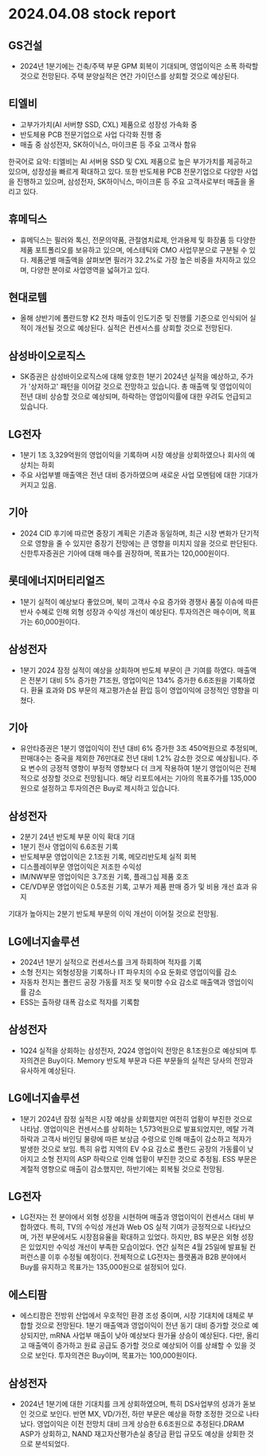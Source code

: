 # 2024.04.08 stock report
## GS건설
- 2024년 1분기에는 건축/주택 부문 GPM 회복이 기대되며, 영업이익은 소폭 하락할 것으로 전망된다. 주택 분양실적은 연간 가이던스를 상회할 것으로 예상된다.
## 티엘비
- 고부가가치(AI 서버향 SSD, CXL) 제품으로 성장성 가속화 중
- 반도체용 PCB 전문기업으로 사업 다각화 진행 중
- 매출 중 삼성전자, SK하이닉스, 마이크론 등 주요 고객사 함유

한국어로 요약: 티엘비는 AI 서버용 SSD 및 CXL 제품으로 높은 부가가치를 제공하고 있으며, 성장성을 빠르게 확대하고 있다. 또한 반도체용 PCB 전문기업으로 다양한 사업을 진행하고 있으며, 삼성전자, SK하이닉스, 마이크론 등 주요 고객사로부터 매출을 올리고 있다.
## 휴메딕스
- 휴메딕스는 필러와 톡신, 전문의약품, 관절염치료제, 안과용제 및 화장품 등 다양한 제품 포트폴리오를 보유하고 있으며, 에스테틱와 CMO 사업무분으로 구분될 수 있다. 제품군별 매출액을 살펴보면 필러가 32.2%로 가장 높은 비중을 차지하고 있으며, 다양한 분야로 사업영역을 넓혀가고 있다.
## 현대로템
- 올해 상반기에 폴란드향 K2 전차 매출이 인도기준 및 진행률 기준으로 인식되어 실적이 개선될 것으로 예상된다. 실적은 컨센서스를 상회할 것으로 전망된다.
## 삼성바이오로직스
- SK증권은 삼성바이오로직스에 대해 양호한 1분기 2024년 실적을 예상하고, 주가가 '상저하고' 패턴을 이어갈 것으로 전망하고 있습니다. 총 매출액 및 영업이익이 전년 대비 상승할 것으로 예상되며, 하락하는 영업이익률에 대한 우려도 언급되고 있습니다.
## LG전자
- 1분기 1조 3,329억원의 영업이익을 기록하며 시장 예상을 상회하였으나 회사의 예상치는 하회
- 주요 사업부별 매출액은 전년 대비 증가하였으며 새로운 사업 모멘텀에 대한 기대가 커지고 있음.
## 기아
- 2024 CID 후기에 따르면 중장기 계획은 기존과 동일하며, 최근 시장 변화가 단기적으로 영향을 줄 수 있지만 중장기 전망에는 큰 영향을 미치지 않을 것으로 판단된다. 신한투자증권은 기아에 대해 매수를 권장하며, 목표가는 120,000원이다.
## 롯데에너지머티리얼즈
- 1분기 실적이 예상보다 좋았으며, 북미 고객사 수요 증가와 경쟁사 품질 이슈에 따른 반사 수혜로 인해 외형 성장과 수익성 개선이 예상된다. 투자의견은 매수이며, 목표가는 60,000원이다.
## 삼성전자
- 1분기 2024 잠정 실적이 예상을 상회하며 반도체 부문이 큰 기여를 하였다. 매출액은 전분기 대비 5% 증가한 71조원, 영업이익은 134% 증가한 6.6조원을 기록하였다. 환율 효과와 DS 부문의 재고평가손실 환입 등이 영업이익에 긍정적인 영향을 미쳤다.
## 기아
- 유안타증권은 1분기 영업이익이 전년 대비 6% 증가한 3조 450억원으로 추정되며, 판매대수는 중국을 제외한 76만대로 전년 대비 1.2% 감소한 것으로 예상됩니다. 주요 변수의 긍정적 영향이 부정적 영향보다 더 크게 작용하여 1분기 영업이익은 전체적으로 성장할 것으로 전망됩니다. 해당 리포트에서는 기아의 목표주가를 135,000원으로 설정하고 투자의견은 Buy로 제시하고 있습니다.
## 삼성전자
- 2분기 24년 반도체 부문 이익 확대 기대
- 1분기 전사 영업이익 6.6조원 기록
- 반도체부문 영업이익은 2.1조원 기록, 메모리반도체 실적 회복
- 디스플레이부문 영업이익은 저조한 수익성
- IM/NW부문 영업이익은 3.7조원 기록, 플래그십 제품 호조
- CE/VD부문 영업이익은 0.5조원 기록, 고부가 제품 판매 증가 및 비용 개선 효과 유지

기대가 높아지는 2분기 반도체 부문의 이익 개선이 이어질 것으로 전망됨.
## LG에너지솔루션
- 2024년 1분기 실적으로 컨센서스를 크게 하회하며 적자를 기록
- 소형 전지는 외형성장을 기록하나 IT 파우치의 수요 둔화로 영업이익률 감소
- 자동차 전지는 폴란드 공장 가동률 저조 및 북미향 수요 감소로 매출액과 영업이익률 감소
- ESS는 출하량 대폭 감소로 적자를 기록함
## 삼성전자
- 1Q24 실적을 상회하는 삼성전자, 2Q24 영업이익 전망은 8.1조원으로 예상되며 투자의견은 Buy이다. Memory 반도체 부문과 다른 부문들의 실적은 당사의 전망과 유사하게 예상된다.
## LG에너지솔루션
- 1분기 2024년 잠정 실적은 시장 예상을 상회했지만 여전히 업황이 부진한 것으로 나타남. 영업이익은 컨센서스를 상회하는 1,573억원으로 발표되었지만, 메탈 가격 하락과 고객사 바인딩 물량에 따른 보상금 수령으로 인해 매출이 감소하고 적자가 발생한 것으로 보임. 특히 유럽 지역의 EV 수요 감소로 폴란드 공장의 가동률이 낮아지고 소형 전지의 ASP 하락으로 인해 업황이 부진한 것으로 추정됨. ESS 부문은 계절적 영향으로 매출이 감소했지만, 하반기에는 회복될 것으로 전망됨.
## LG전자
- LG전자는 전 분야에서 외형 성장을 시현하며 매출과 영업이익이 컨센서스 대비 부합하였다. 특히, TV의 수익성 개선과 Web OS 실적 기여가 긍정적으로 나타났으며, 가전 부문에서도 시장점유율을 확대하고 있었다. 하지만, BS 부문은 외형 성장은 있었지만 수익성 개선이 부족한 모습이었다. 연간 실적은 4월 25일에 발표될 컨퍼런스콜 이후 수정될 예정이다. 전체적으로 LG전자는 플랫폼과 B2B 분야에서 Buy를 유지하고 목표가는 135,000원으로 설정되어 있다.
## 에스티팜
- 에스티팜은 전방위 산업에서 우호적인 환경 조성 중이며, 시장 기대치에 대체로 부합할 것으로 전망된다. 1분기 매출액과 영업이익이 전년 동기 대비 증가할 것으로 예상되지만, mRNA 사업부 매출이 낮아 예상보다 원가율 상승이 예상된다. 다만, 올리고 매출액이 증가하고 원료 공급도 증가할 것으로 예상되어 이를 상쇄할 수 있을 것으로 보인다. 투자의견은 Buy이며, 목표가는 100,000원이다.
## 삼성전자
-  2024년 1분기에 대한 기대치를 크게 상회하였으며, 특히 DS사업부의 성과가 돋보인 것으로 보인다. 반면 MX, VD/가전, 하만 부문은 예상을 하향 조정한 것으로 나타났다. 영업이익은 이전 전망치 대비 크게 상승한 6.6조원으로 추정된다.DRAM ASP가 상회하고, NAND 재고자산평가손실 충당금 환입 규모도 예상을 상회한 것으로 분석되었다.